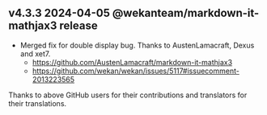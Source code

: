 ## v4.3.3 2024-04-05 @wekanteam/markdown-it-mathjax3 release

- Merged fix for double display bug.
  Thanks to AustenLamacraft, Dexus and xet7.
  - https://github.com/AustenLamacraft/markdown-it-mathjax3
  - https://github.com/wekan/wekan/issues/5117#issuecomment-2013223565

Thanks to above GitHub users for their contributions and translators for their translations.

